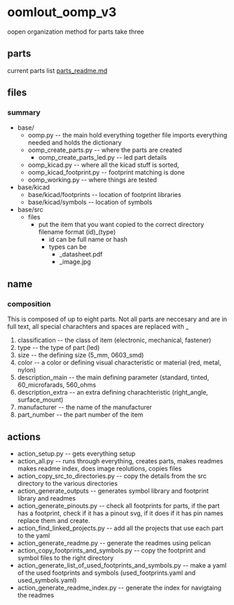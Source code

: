 # oomlout_oomp_v3
oopen organization method for parts take three

## parts
current parts list [parts_readme.md](readme_parts.md)

## files

### summary

* base/
  * oomp.py -- the main hold everything together file imports everything needed and holds the dictionary
  * oomp_create_parts.py -- where the parts are created 
    * oomp_create_parts_led.py -- led part details
  * oomp_kicad.py -- where all the kicad stuff is sorted,
   *  oomp_kicad_footprint.py -- footprint matching is done
  * oomp_working.py -- where things are tested
* base/kicad
  * base/kicad/footprints -- location of footprint libraries
  * base/kicad/symbols -- location of symbols
* base/src
  * files
    * put the item that you want copied to the correct directory filename format (id)_(type)
      * id can be full name or hash
      * types can be
        * _datasheet.pdf
        * _image.jpg



## name

### composition

This is composed of up to eight parts. Not all parts are neccesary and are in full text, all special charachters and spaces are replaced with _

1. classification -- the class of item (electronic, mechanical, fastener)
1. type -- the type of part (led)
2. size -- the defining size (5_mm, 0603_smd)
3. color -- a color or defining visual characteristic or material (red, metal, nylon)
4. description_main -- the main defining parameter (standard, tinted, 60_microfarads, 560_ohms
5. description_extra -- an extra defining charachteristic (right_angle, surface_mount)
6. manufacturer -- the name of the manufacturer
7. part_number -- the part number of the item

## actions

* action_setup.py -- gets everything setup
* action_all.py -- runs through everything, creates parts, makes readmes makes readme index, does image reolutions, copies files
* action_copy_src_to_directories.py -- copy the details from the src directory to the various directories
* action_generate_outputs -- generates symbol library and footprint library and readmes
* action_generate_pinouts.py -- check all footprints for parts, if the part has a footprint, check if it has a pinout svg, if it does if it has pin names replace them and create.
* action_find_linked_projects.py -- add all the projects that use each part to the yaml
* action_generate_readme.py -- generate the readmes using pelican
* action_copy_footprints_and_symbols.py -- copy the footprint and symbol files to the right directory
* action_generate_list_of_used_footprints_and_symbols.py -- make a yaml of the used footprints and symbols (used_footprints.yaml and used_symbols.yaml)
* action_generate_readme_index.py -- generate the index for navigtaing the readmes